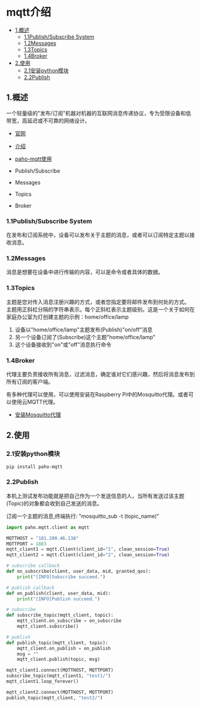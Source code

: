 # mqtt介绍

<!-- vim-markdown-toc Marked -->

* [1.概述](#1.概述)
    - [1.1Publish/Subscribe System](#1.1publish/subscribe-system)
    - [1.2Messages](#1.2messages)
    - [1.3Topics](#1.3topics)
    - [1.4Broker](#1.4broker)
* [2.使用](#2.使用)
    - [2.1安装python模块](#2.1安装python模块)
    - [2.2Publish](#2.2publish)

<!-- vim-markdown-toc -->

## 1.概述

一个轻量级的"发布/订阅"机器对机器的互联网消息传递协议，专为受限设备和低带宽，高延迟或不可靠的网络设计。

- [官网](http://mqtt.org/)
- [介绍](https://randomnerdtutorials.com/what-is-mqtt-and-how-it-works/)
- [paho-mqtt使用](https://pypi.org/project/paho-mqtt/)

- Publish/Subscribe
- Messages
- Topics
- Broker

### 1.1Publish/Subscribe System

在发布和订阅系统中，设备可以发布关于主题的消息，或者可以订阅特定主题以接收消息。

### 1.2Messages

消息是想要在设备中进行传输的内容，可以是命令或者具体的数据。

### 1.3Topics

主题是您对传入消息注册兴趣的方式，或者您指定要将邮件发布到何处的方式。 主题用正斜杠分隔的字符串表示。每个正斜杠表示主题级别。这是一个关于如何在家庭办公室为灯创建主题的示例：home/office/lamp

  1. 设备以"home/office/lamp"主题发布(Publish)"on/off"消息
  2. 另一个设备订阅了(Subscribe)这个主题"home/office/lamp"
  3. 这个设备接收到"on"或"off"消息执行命令

### 1.4Broker

代理主要负责接收所有消息，过滤消息，确定谁对它们感兴趣，然后将消息发布到所有订阅的客户端。

有多种代理可以使用，可以使用安装在Raspberry Pi中的Mosquitto代理。或者可以使用云MQTT代理。

- [安装Mosquitto代理](https://randomnerdtutorials.com/how-to-install-mosquitto-broker-on-raspberry-pi/)

## 2.使用

### 2.1安装python模块

```sh
pip install paho-mqtt
```

### 2.2Publish

本机上测试发布功能就是把自己作为一个发送信息的人，当所有发送过该主题(Topic)的对象都会收到自己发送的消息。

订阅一个主题的消息,终端执行: "mosquitto_sub -t (topic_name)"

```python
import paho.mqtt.client as mqtt

MQTTHOST = "101.200.46.138"
MQTTPORT = 1883
mqtt_client1 = mqtt.Client(client_id="1", clean_session=True)
mqtt_client2 = mqtt.Client(client_id="2", clean_session=True)

# subscribe callback
def on_subscribe(client, user_data, mid, granted_qos):
    print("[INFO]Subscribe succeed.")

# publish callback
def on_publish(client, user_data, mid):
    print("[INFO]Publish succeed.")

# subscribe
def subscribe_topic(mqtt_client, topic):
    mqtt_client.on_subscribe = on_subscribe
    mqtt_client.subscribe()

# publish
def publish_topic(mqtt_client, topic):
    mqtt_client.on_publish = on_publish
    msg = ""
    mqtt_client.publish(topic, msg)

mqtt_client1.connect(MQTTHOST, MQTTPORT)
subscribe_topic(mqtt_client1, "test1/")
mqtt_client1.loop_forever()

mqtt_client2.connect(MQTTHOST, MQTTPORT)
publish_topic(mqtt_client, "test2/")
```
